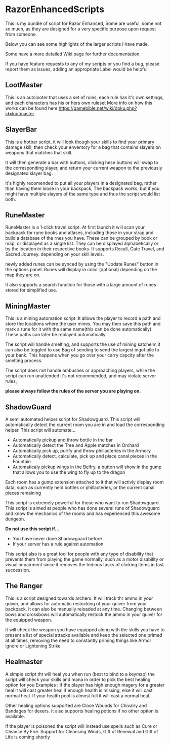 # RazorEnhancedScripts

This is my bundle of script for Razor Enhanced, Some are useful, some not so much, as they are designed for a very specific purpose upon request from someone.

Below you can see some highlights of the larger scripts I have made.

Some have a more detailed Wiki page for further documentation.

If you have feature requests to any of my scripts or you find a bug, please report them as issues, adding an appropriate Label would be helpful

## LootMaster

This is an autolooter that uses a set of rules, each rule has it's own settings, and each characters has his or hers own ruleset
More info on how this works can be found here
https://gamebible.net/wiki/doku.php?id=lootmaster

## SlayerBar

This is a hotbar script. it will look though your skills to find your primary damage skill,
then check your enventory for a bag that contains slayers on weapons that matches that skill.

It will then generate a bar with buttons, clicking hese buttons will swap to the corresponding slayer,  and return your current weapon to the previously designated slayer bag.

It's highly recomended to put all your players in a designated bag, rather than having them loose in your backpack, The backpack works,
but if you might have multiple slayers of the same type and thus the script would list both.

## RuneMaster

RuneMaster is a 1-click travel script.
At first launch it will scan your backpack for rune books and atlases, including those in your strap and build a database of the rnes you have.
These can be grouped by book or map, or displayed as a single list.
They can be displayed alphabetically or by the location in their respective books.
It supports Recall, Gate Travel, and Sacred Journey. depending on your skill levels.

newly added runes can be synced by using the "Update Runes" button in the options panel.
Runes will display in color (optional) depending on the map they are on.

It also supports a search function for those with a large amount of runes stored for simplified use.


## MiningMaster

This is a mining automation script.
It allows the player to record a path and store the locations where the user mines.
You may then save this path and mark a rune for it with the same name(this can be done automatically).
These paths can later be replayed automatically.

The script will handle smelting, and supports the use of mining satchelm it can also be toggled to use Bag of sending to send the largest ingot pile to your bank.
This happens when you go over your carry capcity after the smelting process.

The script does not handle ambushes or approaching players, while the script can run unattended it's not recommended, and may violate server rules,

**please always follow the rules of the server you are playing on.**

## ShadowGuard

A semi automated helper script for Shadowguard.
This script will automatically detect the current room you are in and load the corresponding helper.
This script will automate...
- Automatically pickup and throw bottle in the bar
- Automatically detect the Tree and Apple matches in Orchard
- Automatically pick up, purify and throw phillacteries in the Armory
- Automatically detect, calculate, pick up and place canal pieces in the Fountain
- Automaticaly pickup wings in the Belfry, a button will show in the gump that allows you to use the wing to fly up to the dragon

Each room has a gump extension attached to it that will activly display room data, such as currently held bottles or phillacteries, or the current canal pieces remaining

This script is extremely powerful for those who want to run Shadowguard.
This script is aimed at people who has done several runs of Shadowguard and know the mechanics of the rooms and has experienced this awesome dungeon.

**Do not use this script if...**
- You have never done Shadowguard before
- If your server has a rule against automation

This script also is a great tool for people with any type of disability that prevents them from playing the game normally,
such as a motor disability or visual impairment since it removes the tedious tasks of clicking items in fast succession.

## The Ranger

This is a script designed towards archers.
It will track thr ammo in your quiver, and allows for automatic restocking of your quiver from your backpack.
It can also be manually reloaded at any time.
Changing between bows and crossbows will automatically restock the ammo in your quiver for the equipped weapon.

It will check the weapon you have equipped along with the skills you have to present a list of special attacks available
and keep the selected one primed at all times, removing the need to constantly priming things like Armor ignore or Lightening Strike

## Healmaster

A simple script tht will heal you when run (best to bind to a keymap) the script will check your skills and mana in order to pick the best healing option for you
Examples : if the player has high enough magery for a greater heal it will cast greater heal if enough health is missing, else it will cast normal heal.
If your health pool is almost full it will cast a normal heal.

Other healing options supported are Close Wounds for Chivalry and Bandages for dexers.
It also supports healing potions if no other option is available.

If the player is poisoned the script will instead use spells such as Cure or Cleanse By Fire.
Support for Cleansing Winds, Gift of Renewal and Gift of Life is coming shortly

